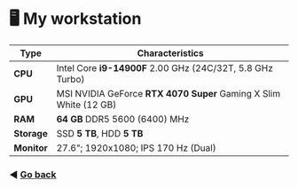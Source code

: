 # 🖥 My workstation

| Type             | Characteristics |
|------------------|-----------------|
| **CPU**          | Intel Core **i9-14900F** 2.00 GHz (24C/32T, 5.8 GHz Turbo) |
| **GPU**          | MSI NVIDIA GeForce **RTX 4070 Super** Gaming X Slim White (12 GB) |
| **RAM**          | **64 GB** DDR5 5600 (6400) MHz |
| **Storage**      | SSD **5 TB**, HDD **5 TB** |
| **Monitor**      | 27.6"; 1920x1080; IPS 170 Hz (Dual) |

### ◀️ [Go back](README.md)
